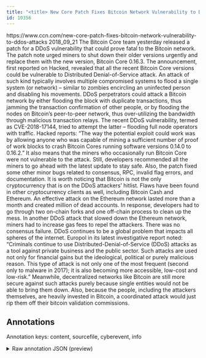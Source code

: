 ```yaml
---
title: "<title> New Core Patch Fixes Bitcoin Network Vulnerability to DDoS Attacks  </title>"
id: 10356
---
```


<title> New Core Patch Fixes Bitcoin Network Vulnerability to DDoS Attacks  </title>
<source> https://www.ccn.com/new-core-patch-fixes-bitcoin-network-vulnerability-to-ddos-attacks </source>
<date> 2018_09_21 </date>
<text>
The Bitcoin Core team yesterday released a patch for a DDoS vulnerability that could prove fatal to the Bitcoin network.
The patch note urged miners to shut down their older versions urgently and replace them with the new version, Bitcoin Core 0.16.3. The announcement, first reported on Hacked, revealed that all the recent Bitcoin Core versions could be vulnerable to Distributed Denial-of-Service attack. An attack of such kind typically involves multiple compromised systems to flood a single system (or network) – similar to zombies encircling an uninfected person and disabling his movements.
DDoS perpetrators could attack a Bitcoin network by either flooding the block with duplicate transactions, thus jamming the transaction confirmation of other people, or by flooding the nodes on Bitcoin’s peer-to-peer network, thus over-utilizing the bandwidth through malicious transaction relays. The recent DDoS vulnerability, termed as CVE-2018-17144, tried to attempt the latter – flooding full node operators with traffic. Hacked reports:
    “The way the potential exploit could work was by allowing anyone who was capable of mining a sufficient number of proof of work blocks to crash Bitcoin Cores running software versions 0.14.0 to 0.16.2.”
It also means that the miners who occasionally run Bitcoin Core were not vulnerable to the attack. Still, developers recommended all the miners to go ahead with the latest update to stay safe. Also, the patch fixed some other minor bugs related to consensus, RPC, invalid flag errors, and documentation.
It is worth noticing that Bitcoin is not the only cryptocurrency that is on the DDoS attackers’ hitlist. Flaws have been found in other cryptocurrency clients as well, including Bitcoin Cash and Ethereum. An effective attack on the Ethereum network lasted more than a month and created million of dead accounts. In response, developers had to go through two on-chain forks and one off-chain process to clean up the mess.
In another DDoS attack that slowed down the Ethereum network, miners had to increase gas fees to repel the attackers. There was no consensus failure.
DDoS continues to be a global problem that impacts all spheres of the internet. Europol in its latest investigative report noted:
    “Criminals continue to use Distributed-Denial-of-Service (DDoS) attacks as a tool against private business and the public sector. Such attacks are used not only for financial gains but the ideological, political or purely malicious reason. This type of attack is not only one of the most frequent (second only to malware in 2017); it is also becoming more accessible, low-cost and low-risk.”
Meanwhile, decentralized networks like Bitcoin are still more secure against such attacks purely because single entities would not be able to bring them down.
Also, because the people, including the attackers themselves, are heavily invested in Bitcoin, a coordinated attack would just rip them off their bitcoin validation commissions.
</text>



## Annotations

Annotation keys: content, sourcefile, cyberevent, info

<details>
<summary>Raw annotation JSON (preview)</summary>

```json
{
  "content": "The Bitcoin Core team yesterday released a patch for a DDoS vulnerability that could prove fatal to the Bitcoin network. The patch note urged miners to shut down their older versions urgently and replace them with the new version, Bitcoin Core 0.16.3. The announcement, first reported on Hacked, revealed that all the recent Bitcoin Core versions could be vulnerable to Distributed Denial-of-Service attack. An attack of such kind typically involves multiple compromised systems to flood a single system (or network) \u2013 similar to zombies encircling an uninfected person and disabling his movements. DDoS perpetrators could attack a Bitcoin network by either flooding the block with duplicate transactions, thus jamming the transaction confirmation of other people, or by flooding the nodes on Bitcoin\u2019s peer-to-peer network, thus over-utilizing the bandwidth through malicious transaction relays. The recent DDoS vulnerability, termed as CVE-2018-17144, tried to attempt the latter \u2013 flooding full node operators with traffic. Hacked reports:     \u201cThe way the potential exploit could work was by allowing anyone who was capable of mining a sufficient number of proof of work blocks to crash Bitcoin Cores running software versions 0.14.0 to 0.16.2.\u201d It also means that the miners who occasionally run Bitcoin Core were not vulnerable to the attack. Still, developers recommended all the miners to go ahead with the latest update to stay safe. Also, the patch fixed some other minor bugs related to consensus, RPC, invalid flag errors, and documentation. It is worth noticing that Bitcoin is not the only cryptocurrency that is on the DDoS attackers\u2019 hitlist. Flaws have been found in other cryptocurrency clients as well, including Bitcoin Cash and Ethereum. An effective attack on the Ethereum network lasted more than a month and created million of dead accounts. In response, developers had to go through two on-chain forks and one off-chain process to clean up the mess. In another DDoS attack that slowed down the Ethereum network, miners had to increase gas fees to repel the attackers. There was no consensus failure. DDoS continues to be a global problem that impacts all spheres of the internet. Europol in its latest investigative report noted:     \u201cCriminals continue to use Distributed-Denial-of-Service (DDoS) attacks as a tool against private business and the public sector. Such attacks are used not only for financial gains but the ideological, political or purely malicious reason. This type of attack is not only one of the most frequent (second only to malware in 2017); it is also becoming more accessible, low-cost and low-risk.\u201d Meanwhile, decentralized networks like Bitcoin are still more secure against such attacks purely because single entities would not be able to bring them down. Also, because the people, including the attackers themselves, are heavily invested in Bitcoin, a coordinated attack would just rip them off their bitcoin validation commissions.",
  "sourcefile": "10356.txt",
  "cyberevent": {
    "hopper": [
      {
        "index": 0,
        "relation": "Same",
        "events": [
          {
            "index": "E1",
            "type": "Vulnerability-related",
            "realis": "Actual",
            "nugget": {
              "startOffset": 32,
              "index": "T2",
              "endOffset": 40,
              "text": "released"
            },
            "argument": [
              {
                "index": "T1",
                "text": "The Bitcoin Core team",
                "endOffset": 21,
                "role": {
                  "type": "Releaser"
                },
                "startOffset": 0,
                "type": "Person"
              },
              {
                "index": "T3",
                "text": "a patch",
                "endOffset": 48,
                "role": {
                  "type": "Patch"
                },
                "st
```
</details>
